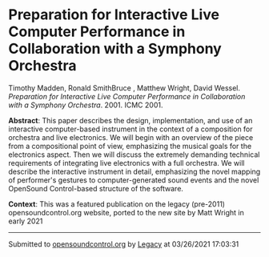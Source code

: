 # Preparation for Interactive Live Computer Performance in Collaboration with a Symphony Orchestra

Timothy Madden, Ronald SmithBruce , Matthew Wright, David Wessel. *Preparation for Interactive Live Computer Performance in Collaboration with a Symphony Orchestra*. 2001.  ICMC 2001. 

**Abstract**: This paper describes the design, implementation, and use of an interactive computer-based instrument in the context of a composition for orchestra and live electronics. We will begin with an overview of the piece from a compositional point of view, emphasizing the musical goals for the electronics aspect. Then we will discuss the extremely demanding technical requirements of integrating live electronics with a full orchestra. We will describe the interactive instrument in detail, emphasizing the novel mapping of performer's gestures to computer-generated sound events and the novel OpenSound Control-based structure of the software.

**Context**: This was a featured publication on the legacy (pre-2011) opensoundcontrol.org website, ported to the new site by Matt Wright in early 2021

---
Submitted to [opensoundcontrol.org](https://opensoundcontrol.org) by [Legacy](https://web.archive.org) at 03/26/2021 17:03:31
